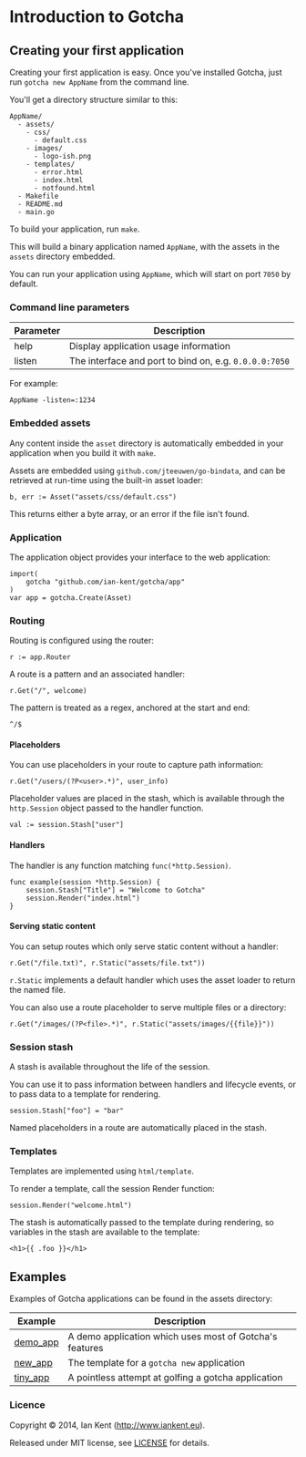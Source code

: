 Introduction to Gotcha
======================

## Creating your first application

Creating your first application is easy. Once you've installed
Gotcha, just run ```gotcha new AppName``` from the command line.

You'll get a directory structure similar to this:

    AppName/
      - assets/
        - css/
          - default.css
        - images/
          - logo-ish.png
        - templates/
          - error.html
          - index.html
          - notfound.html
      - Makefile
      - README.md
      - main.go

To build your application, run ```make```.

This will build a binary application named ```AppName```, with
the assets in the ```assets``` directory embedded.

You can run your application using ```AppName```, which will start
on port ```7050``` by default.

### Command line parameters

| Parameter | Description
| --------- | -----------
| help      | Display application usage information
| listen    | The interface and port to bind on, e.g. ```0.0.0.0:7050```

For example:

    AppName -listen=:1234

### Embedded assets

Any content inside the ```asset``` directory is automatically embedded
in your application when you build it with ```make```.

Assets are embedded using ```github.com/jteeuwen/go-bindata```, and
can be retrieved at run-time using the built-in asset loader:

    b, err := Asset("assets/css/default.css")

This returns either a byte array, or an error if the file isn't found.

### Application

The application object provides your interface to the web application:

	import(
		gotcha "github.com/ian-kent/gotcha/app"
	)
	var app = gotcha.Create(Asset)

### Routing

Routing is configured using the router:

	r := app.Router

A route is a pattern and an associated handler:

	r.Get("/", welcome)

The pattern is treated as a regex, anchored at the start and end:

    ^/$

#### Placeholders

You can use placeholders in your route to capture path information:

	r.Get("/users/(?P<user>.*)", user_info)

Placeholder values are placed in the stash, which is available through
the ```http.Session``` object passed to the handler function.

    val := session.Stash["user"]

#### Handlers

The handler is any function matching ```func(*http.Session)```.

    func example(session *http.Session) {
		session.Stash["Title"] = "Welcome to Gotcha"
		session.Render("index.html")
	}

#### Serving static content

You can setup routes which only serve static content without a handler:

	r.Get("/file.txt)", r.Static("assets/file.txt"))

```r.Static``` implements a default handler which uses the asset loader
to return the named file.

You can also use a route placeholder to serve multiple files or a directory:

	r.Get("/images/(?P<file>.*)", r.Static("assets/images/{{file}}"))

### Session stash

A stash is available throughout the life of the session.

You can use it to pass information between handlers and lifecycle events, 
or to pass data to a template for rendering.

    session.Stash["foo"] = "bar"

Named placeholders in a route are automatically placed in the stash.

### Templates

Templates are implemented using ```html/template```.

To render a template, call the session Render function:

    session.Render("welcome.html")

The stash is automatically passed to the template during rendering,
so variables in the stash are available to the template:

    <h1>{{ .foo }}</h1>

## Examples

Examples of Gotcha applications can be found in the assets directory:

| Example                     | Description
| --------------------------- | -----------
| [demo_app](assets/demo_app) | A demo application which uses most of Gotcha's features
| [new_app](assets/new_app)   | The template for a ```gotcha new``` application
| [tiny_app](assets/tiny_app) | A pointless attempt at golfing a gotcha application

### Licence

Copyright ©‎ 2014, Ian Kent (http://www.iankent.eu).

Released under MIT license, see [LICENSE](LICENSE.md) for details.
